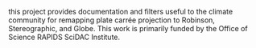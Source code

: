 this project provides documentation and filters useful to the climate community for remapping plate carrée projection to Robinson, Stereographic, and Globe.
This work is primarily funded by the Office of Science RAPIDS SciDAC Institute.
